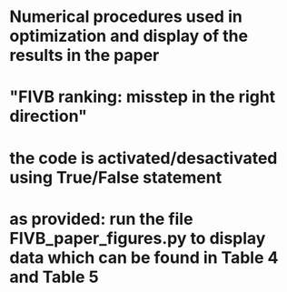 # Numerical procedures used in optimization and display of the results in the paper
# "FIVB ranking: misstep in the right direction"
# the code is activated/desactivated using True/False statement
# as provided: run the file FIVB_paper_figures.py to display data which can be found in Table 4 and Table 5
